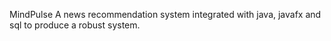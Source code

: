 MindPulse 
A news recommendation system integrated with java, javafx and sql to produce a robust system.

